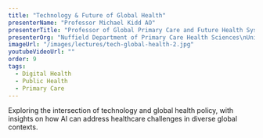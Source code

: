 ```yaml
---
title: "Technology & Future of Global Health"
presenterName: "Professor Michael Kidd AO"
presenterTitle: "Professor of Global Primary Care and Future Health Systems"
presenterOrg: "Nuffield Department of Primary Care Health Sciences\nUniversity of Oxford"
imageUrl: "/images/lectures/tech-global-health-2.jpg"
youtubeVideoUrl: ""
order: 9
tags:
  - Digital Health
  - Public Health
  - Primary Care
---
```


Exploring the intersection of technology and global health policy, with insights on how AI can address healthcare challenges in diverse global contexts.
